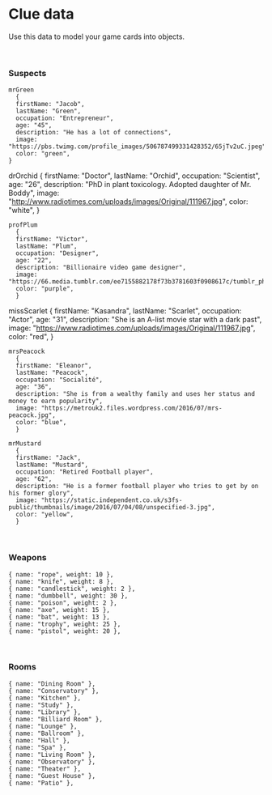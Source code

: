 # Clue data

Use this data to model your game cards into objects.

<br>

### Suspects

```
mrGreen
  {
  firstName: "Jacob",
  lastName: "Green",
  occupation: "Entrepreneur",
  age: "45",
  description: "He has a lot of connections",
  image: "https://pbs.twimg.com/profile_images/506787499331428352/65jTv2uC.jpeg",
  color: "green",
}

```

drOrchid
{
firstName: "Doctor",
lastName: "Orchid",
occupation: "Scientist",
age: "26",
description: "PhD in plant toxicology. Adopted daughter of Mr. Boddy",
image: "http://www.radiotimes.com/uploads/images/Original/111967.jpg",
color: "white",
}

```
profPlum
  {
  firstName: "Victor",
  lastName: "Plum",
  occupation: "Designer",
  age: "22",
  description: "Billionaire video game designer",
  image: "https://66.media.tumblr.com/ee7155882178f73b3781603f0908617c/tumblr_phhxc7EhPJ1w5fh03_540.jpg",
  color: "purple",
  }

```

missScarlet
{
firstName: "Kasandra",
lastName: "Scarlet",
occupation: "Actor",
age: "31",
description: "She is an A-list movie star with a dark past",
image: "https://www.radiotimes.com/uploads/images/Original/111967.jpg",
color: "red",
}

```
mrsPeacock
  {
  firstName: "Eleanor",
  lastName: "Peacock",
  occupation: "Socialité",
  age: "36",
  description: "She is from a wealthy family and uses her status and money to earn popularity",
  image: "https://metrouk2.files.wordpress.com/2016/07/mrs-peacock.jpg",
  color: "blue",
  }
```

```
mrMustard
  {
  firstName: "Jack",
  lastName: "Mustard",
  occupation: "Retired Football player",
  age: "62",
  description: "He is a former football player who tries to get by on his former glory",
  image: "https://static.independent.co.uk/s3fs-public/thumbnails/image/2016/07/04/08/unspecified-3.jpg",
  color: "yellow",
  }
```

<br>

### Weapons

```
{ name: "rope", weight: 10 },
{ name: "knife", weight: 8 },
{ name: "candlestick", weight: 2 },
{ name: "dumbbell", weight: 30 },
{ name: "poison", weight: 2 },
{ name: "axe", weight: 15 },
{ name: "bat", weight: 13 },
{ name: "trophy", weight: 25 },
{ name: "pistol", weight: 20 },
```

<br>

### Rooms

```
{ name: "Dining Room" },
{ name: "Conservatory" },
{ name: "Kitchen" },
{ name: "Study" },
{ name: "Library" },
{ name: "Billiard Room" },
{ name: "Lounge" },
{ name: "Ballroom" },
{ name: "Hall" },
{ name: "Spa" },
{ name: "Living Room" },
{ name: "Observatory" },
{ name: "Theater" },
{ name: "Guest House" },
{ name: "Patio" },
```

